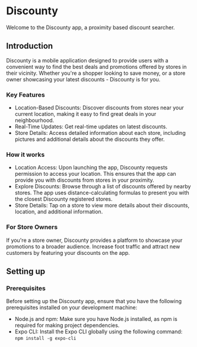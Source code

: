 <h1>Discounty</h1>
<p>Welcome to the Discounty app, a proximity based discount searcher.</p>
<h2>Introduction</h2>
<p>Discounty is a mobile application designed to provide users with a convenient way to find
the best deals and promotions offered by stores in their vicinity. Whether you're a shopper looking to save
money, or a store owner showcasing your latest discounts - Discounty is for you.</p>

<h3>Key Features</h3>
<ul><li>Location-Based Discounts: Discover discounts from stores near your current location,
making it easy to find great deals in your neighbourhood.</li>
<li>Real-Time Updates: Get real-time updates on latest discounts.</li>
<li>Store Details: Access detailed information about each store, including pictures and additional details about
the discounts they offer.</li>
</ul>

<h3>How it works</h3>
<ul><li>
  Location Access: Upon launching the app, Discounty requests permission to access your location. This ensures that the app
  can provide you with discounts from stores in your proximity.
</li>
<li>
  Explore Discounts: Browse through a list of discounts offered by nearby stores. The app uses distance-calculating formulas
  to present you with the closest Discounty registered stores.
</li>
<li>
  Store Details: Tap on a store to view more details about their discounts, location, and additional information.
</li></ul>

<h3>For Store Owners</h3>
<p>If you're a store owner, Discounty provides a platform to showcase your promotions to a broader audience. Increase foot
traffic and attract new customers by featuring your discounts on the app.</p>

<h2>Setting up</h2>
<h3>Prerequisites</h3>
<p>Before setting up the Discounty app, ensure that you have the following prerequisites installed on your development machine:
</p>
<ul><li>Node.js and npm: Make sure you have Node.js installed, as npm is required for making project dependencies.</li>
<li>Expo CLI: Install the Expo CLI globally using the following command: <br>
<code>npm install -g expo-cli</code></li></ul>
